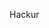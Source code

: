 Hackur

<img src="https://cdn.discordapp.com/attachments/852781769023553567/931196466209370212/Social-Terrorist.png" alt="">
